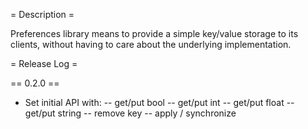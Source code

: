 = Description =

Preferences library means to provide a simple key/value storage to its clients, without having to care about the
underlying implementation.

= Release Log =

== 0.2.0 ==

- Set initial API with:
-- get/put bool
-- get/put int
-- get/put float
-- get/put string
-- remove key
-- apply / synchronize
